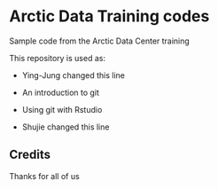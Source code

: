 # Arctic Data Training codes
Sample code from the Arctic Data Center training

This repository is used as:

* Ying-Jung changed this line
* An introduction to git
* Using git with Rstudio

* Shujie changed this line

## Credits 

Thanks for all of us
